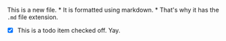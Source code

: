 This is a new file. * It is formatted using markdown. * That's why it has the `.md` file extension.

- [x] This is a todo item checked off. <sarcasm> Yay. </sarcasm>
